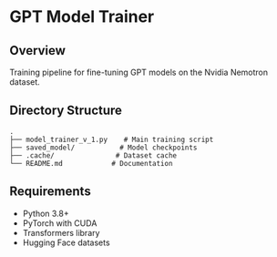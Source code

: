 # GPT Model Trainer

## Overview
Training pipeline for fine-tuning GPT models on the Nvidia Nemotron dataset.

## Directory Structure
```
.
├── model_trainer_v_1.py    # Main training script
├── saved_model/           # Model checkpoints
├── .cache/               # Dataset cache
└── README.md            # Documentation
```

## Requirements
- Python 3.8+
- PyTorch with CUDA
- Transformers library
- Hugging Face datasets